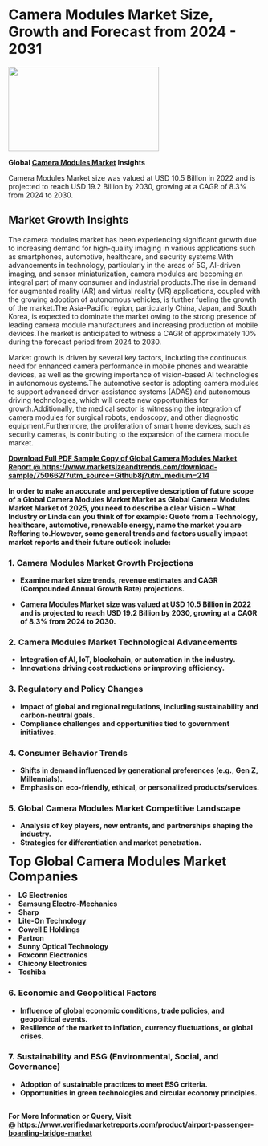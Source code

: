 <H1>Camera Modules Market Size, Growth and Forecast from 2024 - 2031</H1><img class="aligncenter size-medium wp-image-584254" src="https://thirdeyenews.in/wp-content/uploads/2024/09/Global-Market-Research-300x168.jpeg" alt="" width="300" height="168" /><p><strong>Global&nbsp;<a href="https://www.marketsizeandtrends.com/download-sample/750662/?utm_source=Github8j?utm_medium=214">Camera Modules Market</a> Insights</strong></p><p>Camera Modules Market size was valued at USD 10.5 Billion in 2022 and is projected to reach USD 19.2 Billion by 2030, growing at a CAGR of 8.3% from 2024 to 2030.</p><p><h2>Market Growth Insights</h2> <p>The camera modules market has been experiencing significant growth due to increasing demand for high-quality imaging in various applications such as smartphones, automotive, healthcare, and security systems.With advancements in technology, particularly in the areas of 5G, AI-driven imaging, and sensor miniaturization, camera modules are becoming an integral part of many consumer and industrial products.The rise in demand for augmented reality (AR) and virtual reality (VR) applications, coupled with the growing adoption of autonomous vehicles, is further fueling the growth of the market.The Asia-Pacific region, particularly China, Japan, and South Korea, is expected to dominate the market owing to the strong presence of leading camera module manufacturers and increasing production of mobile devices.The market is anticipated to witness a CAGR of approximately 10% during the forecast period from 2024 to 2030.</p> <p><strong><a href="#"></a></strong></p> <p>Market growth is driven by several key factors, including the continuous need for enhanced camera performance in mobile phones and wearable devices, as well as the growing importance of vision-based AI technologies in autonomous systems.The automotive sector is adopting camera modules to support advanced driver-assistance systems (ADAS) and autonomous driving technologies, which will create new opportunities for growth.Additionally, the medical sector is witnessing the integration of camera modules for surgical robots, endoscopy, and other diagnostic equipment.Furthermore, the proliferation of smart home devices, such as security cameras, is contributing to the expansion of the camera module market.</p> <p><strong><a href="#"></p><p><span class=""><strong>Download Full PDF Sample Copy of Global Camera Modules Market Report</strong> @ <a href="https://www.marketsizeandtrends.com/download-sample/750662/?utm_source=Github8j?utm_medium=214" target="_blank">https://www.marketsizeandtrends.com/download-sample/750662/?utm_source=Github8j?utm_medium=214</a></span></p><p>In order to make an accurate and perceptive description of future scope of a Global&nbsp;Camera Modules Market Market as Global&nbsp;Camera Modules Market Market of 2025, you need to describe a clear Vision &ndash; What Industry or Linda can you think of for example: Quote from a Technology, healthcare, automotive, renewable energy, name the market you are Reffering to.However, some general trends and factors usually impact market reports and their future outlook include:</p><h3>1.&nbsp;<strong>Camera Modules Market Growth Projections</strong></h3><ul><li>Examine market size trends, revenue estimates and CAGR (Compounded Annual Growth Rate) projections.</li><li><p>Camera Modules Market size was valued at USD 10.5 Billion in 2022 and is projected to reach USD 19.2 Billion by 2030, growing at a CAGR of 8.3% from 2024 to 2030.</p></li></ul><h3>2.&nbsp;<strong>Camera Modules Market Technological Advancements</strong></h3><ul><li>Integration of AI, IoT, blockchain, or automation in the industry.</li><li>Innovations driving cost reductions or improving efficiency.</li></ul><h3>3.&nbsp;<strong>Regulatory and Policy Changes</strong></h3><ul><li>Impact of global and regional regulations, including sustainability and carbon-neutral goals.</li><li>Compliance challenges and opportunities tied to government initiatives.</li></ul><h3>4.&nbsp;<strong>Consumer Behavior Trends</strong></h3><ul><li>Shifts in demand influenced by generational preferences (e.g., Gen Z, Millennials).</li><li>Emphasis on eco-friendly, ethical, or personalized products/services.</li></ul><h3>5.&nbsp;<strong>Global Camera Modules Market Competitive Landscape</strong></h3><ul><li>Analysis of key players, new entrants, and partnerships shaping the industry.</li><li>Strategies for differentiation and market penetration.</li></ul><p data-pm-slice="1 1 []"><span style="color: inherit; font-family: inherit; font-size: 25px;">Top Global Camera Modules Market Companies</span></p><div class="" data-test-id=""><p><li>LG Electronics</li><li> Samsung Electro-Mechanics</li><li> Sharp</li><li> Lite-On Technology</li><li> Cowell E Holdings</li><li> Partron</li><li> Sunny Optical Technology</li><li> Foxconn Electronics</li><li> Chicony Electronics</li><li> Toshiba</li></p></div><h3>6.&nbsp;<strong>Economic and Geopolitical Factors</strong></h3><ul><li>Influence of global economic conditions, trade policies, and geopolitical events.</li><li>Resilience of the market to inflation, currency fluctuations, or global crises.</li></ul><h3>7.&nbsp;<strong>Sustainability and ESG (Environmental, Social, and Governance)</strong></h3><ul><li>Adoption of sustainable practices to meet ESG criteria.</li><li>Opportunities in green technologies and circular economy principles.</li></ul><h2><strong style="font-size: 14px;">For More Information or Query, Visit @&nbsp;</strong><a style="background-color: #ffffff; font-size: 14px;" href="https://www.marketsizeandtrends.com/report/camera-modules-market/" target="_blank">https://www.verifiedmarketreports.com/product/airport-passenger-boarding-bridge-market</a></h2>